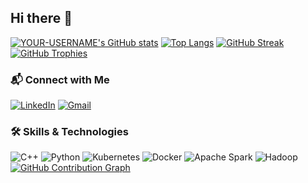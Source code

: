 ## Hi there 👋

[![YOUR-USERNAME's GitHub stats](https://github-readme-stats.vercel.app/api?username=hsmft&show_icons=true&theme=dracula)](https://github.com/anuraghazra/github-readme-stats)
[![Top Langs](https://github-readme-stats.vercel.app/api/top-langs/?username=hsmft&layout=compact&theme=dracula)](https://github.com/anuraghazra/github-readme-stats)
[![GitHub Streak](https://streak-stats.demolab.com/?user=hsmft&theme=dracula)](https://git.demolab.com/ergo/awesome-readme-stats)
[![GitHub Trophies](https://github-profile-trophy.vercel.app/?username=hsmft&theme=dracula&column=7)](https://github.com/ryo-ma/github-profile-trophy)
### 📬 Connect with Me

[![LinkedIn](https://img.shields.io/badge/LinkedIn-0077B5?style=for-the-badge&logo=linkedin&logoColor=white)](https://www.linkedin.com/in/https://www.linkedin.com/in/hsmft/)
[![Gmail](https://img.shields.io/badge/Gmail-D14836?style=for-the-badge&logo=gmail&logoColor=white)](mailto:hesamfathi79@gmail.com)

### 🛠️ Skills & Technologies

![C++](https://img.shields.io/badge/C%2B%2B-00599C?style=for-the-badge&logo=c%2B%2B&logoColor=white)
![Python](https://img.shields.io/badge/Python-3776AB?style=for-the-badge&logo=python&logoColor=white)
![Kubernetes](https://img.shields.io/badge/Kubernetes-326CE5?style=for-the-badge&logo=kubernetes&logoColor=white)
![Docker](https://img.shields.io/badge/Docker-2496ED?style=for-the-badge&logo=docker&logoColor=white)
![Apache Spark](https://img.shields.io/badge/Apache%20Spark-E25A1C?style=for-the-badge&logo=apache-spark&logoColor=white)
![Hadoop](https://img.shields.io/badge/Hadoop-66CCFF?style=for-the-badge&logo=apache&logoColor=black)
[![GitHub Contribution Graph](https://github-readme-activity-graph.vercel.app/graph?username=hsmft&theme=dracula)](https://github.com/ashutosh00710/github-readme-activity-graph)
<!--
**Hsmft/Hsmft** is a ✨ _special_ ✨ repository because its `README.md` (this file) appears on your GitHub profile.

Here are some ideas to get you started:

- 🔭 I’m currently working on ...
- 🌱 I’m currently learning ...
- 👯 I’m looking to collaborate on ...
- 🤔 I’m looking for help with ...
- 💬 Ask me about ...
- 📫 How to reach me: ...
- 😄 Pronouns: ...
- ⚡ Fun fact: ...
-->
